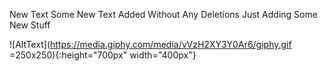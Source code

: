 New Text
Some New Text Added Without Any Deletions
Just Adding Some New Stuff

![AltText](https://media.giphy.com/media/vVzH2XY3Y0Ar6/giphy.gif =250x250){:height="700px" width="400px"}


